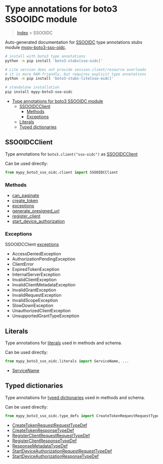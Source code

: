 <a id="type-annotations-for-boto3-ssooidc-module"></a>

# Type annotations for boto3 SSOOIDC module

> [Index](..) > SSOOIDC

Auto-generated documentation for
[SSOOIDC](https://boto3.amazonaws.com/v1/documentation/api/latest/reference/services/sso-oidc.html#SSOOIDC)
type annotations stubs module
[mypy-boto3-sso-oidc](https://pypi.org/project/mypy-boto3-sso-oidc/).

```bash
# install with boto3 type annotations
python -m pip install 'boto3-stubs[sso-oidc]'

# Lite version does not provide session.client/resource overloads
# it is more RAM-friendly, but requires explicit type annotations
python -m pip install 'boto3-stubs-lite[sso-oidc]'

# standalone installation
pip install mypy-boto3-sso-oidc
```

- [Type annotations for boto3 SSOOIDC module](#type-annotations-for-boto3-ssooidc-module)
  - [SSOOIDCClient](#ssooidcclient)
    - [Methods](#methods)
    - [Exceptions](#exceptions)
  - [Literals](#literals)
  - [Typed dictionaries](#typed-dictionaries)

<a id="ssooidcclient"></a>

## SSOOIDCClient

Type annotations for `boto3.client("sso-oidc")` as [SSOOIDCClient](./client.md)

Can be used directly:

```python
from mypy_boto3_sso_oidc.client import SSOOIDCClient
```

<a id="methods"></a>

### Methods

- [can_paginate](./client.md#can_paginate)
- [create_token](./client.md#create_token)
- [exceptions](./client.md#exceptions)
- [generate_presigned_url](./client.md#generate_presigned_url)
- [register_client](./client.md#register_client)
- [start_device_authorization](./client.md#start_device_authorization)

<a id="exceptions"></a>

### Exceptions

SSOOIDCClient [exceptions](./client.md#exceptions)

- AccessDeniedException
- AuthorizationPendingException
- ClientError
- ExpiredTokenException
- InternalServerException
- InvalidClientException
- InvalidClientMetadataException
- InvalidGrantException
- InvalidRequestException
- InvalidScopeException
- SlowDownException
- UnauthorizedClientException
- UnsupportedGrantTypeException

<a id="literals"></a>

## Literals

Type annotations for [literals](./literals.md) used in methods and schema.

Can be used directly:

```python
from mypy_boto3_sso_oidc.literals import ServiceName, ...
```

- [ServiceName](./literals.md#servicename)

<a id="typed-dictionaries"></a>

## Typed dictionaries

Type annotations for [typed dictionaries](./type_defs.md) used in methods and
schema.

Can be used directly:

```python
from mypy_boto3_sso_oidc.type_defs import CreateTokenRequestRequestTypeDef, ...
```

- [CreateTokenRequestRequestTypeDef](./type_defs.md#createtokenrequestrequesttypedef)
- [CreateTokenResponseTypeDef](./type_defs.md#createtokenresponsetypedef)
- [RegisterClientRequestRequestTypeDef](./type_defs.md#registerclientrequestrequesttypedef)
- [RegisterClientResponseTypeDef](./type_defs.md#registerclientresponsetypedef)
- [ResponseMetadataTypeDef](./type_defs.md#responsemetadatatypedef)
- [StartDeviceAuthorizationRequestRequestTypeDef](./type_defs.md#startdeviceauthorizationrequestrequesttypedef)
- [StartDeviceAuthorizationResponseTypeDef](./type_defs.md#startdeviceauthorizationresponsetypedef)

